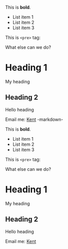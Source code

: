 This is __bold__.

- List item 1
- List item 2
- List item 3

This is `<pre>` tag:

What else can we do? 

Heading 1
=========
My heading

Heading 2
---------
Hello heading

Email me: [Kent](mailto:kent@marketacumen.com)
-markdown-
<p>This is <strong>bold</strong>.</p>

<ul>
<li>List item 1</li>
<li>List item 2</li>
<li>List item 3</li>
</ul>

<p>This is <code>&lt;pre&gt;</code> tag:</p>

<p>What else can we do? </p>

<h1 id="heading_1">Heading 1</h1>

<p>My heading</p>

<h2 id="heading_2">Heading 2</h2>

<p>Hello heading</p>

<p>Email me: <a href="mailto:kent@marketacumen.com">Kent</a></p>
